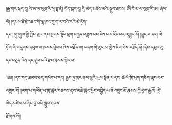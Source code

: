 ﻿  
།རྒྱ་གར་སྐད་དུ། བི་མ་ལ་སུནྡ་རི་སཱ་དྷ་ནཾ། བོད་སྐད་དུ། དྲི་མེད་མཛེས་མའི་སྒྲུབ་ཐབས། ཨོཾ་བི་མ་ལ་སུནྡ་རི་ཨ། ཞེས་སོ། །དཔལ་རྡོ་རྗེ་འཆང་གི་ལྷ་ཁང་དུ་ཀ་ར་བའི་རའི་མེ་ཏོག་  
དང༑ གུ་གུལ་གྱི་སྤོས་ཕུལ་ནས་སྔགས་སྟོང་ཕྲག་བརྒྱད་བཟླས་པས་ངེས་པར་འོང་བར་འགྱུར་རོ། །བྱུང་བ་དང། མེ་ཏོག་གི་གདུགས་དབུལ་ལ་ཁམས་བྡེའམ་ཞེས་བརྗོད་ལ། བདག་གི་ཆུང་མ་གྱིས་ཤིག་ཅེས་བརྗོད་དོ། །དེས་དངུལ་ཆུ་དང་བཅུད་ལེན་དང་གྲུབ་པའི་རྫས་རྣམས་སྟེར་བ་  
  
༄༅། །དང་དགྲ་ཐམས་ཅད་གསོད་པ་དང། རྒྱབ་ཏུ་ཁུར་ནས་ལྷའི་ཡུལ་སྟོན་པ་དང། ཚེ་ལོ་ཁྲི་ཕྲག་གཅིག་ཐུབ་པར་འགྱུར་རོ། །ལག་པ་གཡོན་པ་ཁུ་ཚུར་བཅངས་ནས་མཐེ་ཆུང་ཕྱིར་བསྐྱེད་པ་ནི་འབྱུང་མོ་རྣམས་ཀྱི་ཕྱག་རྒྱའོ། །དྲི་མེད་མཛེས་མ་ཞེས་བྱ་བའི་སྒྲུབ་ཐབས་  
རྫོགས་སོ།།  
  
  
